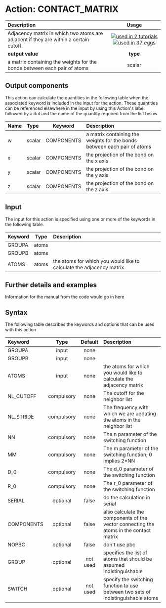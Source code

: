 # Action: CONTACT_MATRIX

| Description    | Usage |
|:--------|:--------:|
| Adjacency matrix in which two atoms are adjacent if they are within a certain cutoff. | [![used in 2 tutorials](https://img.shields.io/badge/tutorials-2-green.svg)](https://www.plumed-tutorials.org/browse.html?search=CONTACT_MATRIX)[![used in 37 eggs](https://img.shields.io/badge/nest-37-green.svg)](https://www.plumed-nest.org/browse.html?search=CONTACT_MATRIX)|
 | **output value** | **type** |
| a matrix containing the weights for the bonds between each pair of atoms | scalar |

## Output components

This action can calculate the quantities in the following table when the associated keyword is included in the input for the action. These quantities can be referenced elsewhere in the input by using this Action's label followed by a dot and the name of the quantity required from the list below.

| Name | Type | Keyword | Description |
|:-------|:-----|:----:|:-------|
| w | scalar | COMPONENTS | a matrix containing the weights for the bonds between each pair of atoms | 
| x | scalar | COMPONENTS | the projection of the bond on the x axis | 
| y | scalar | COMPONENTS | the projection of the bond on the y axis | 
| z | scalar | COMPONENTS | the projection of the bond on the z axis | 


## Input

The input for this action is specified using one or more of the keywords in the following table.

| Keyword |  Type | Description |
|:--------|:------:|:-----------|
| GROUPA | atoms |  |
| GROUPB | atoms |  |
| ATOMS | atoms | the atoms for which you would like to calculate the adjacency matrix |


## Further details and examples 
Information for the manual from the code would go in here 
## Syntax 
The following table describes the keywords and options that can be used with this action 

| Keyword | Type | Default | Description |
|:-------|:----:|:-------:|:-----------|
| GROUPA | input | none |  |
| GROUPB | input | none |  |
| ATOMS | input | none | the atoms for which you would like to calculate the adjacency matrix |
| NL_CUTOFF | compulsory | none |  The cutoff for the neighbor list |
| NL_STRIDE | compulsory | none |  The frequency with which we are updating the atoms in the neighbor list |
| NN | compulsory | none |  The n parameter of the switching function  |
| MM | compulsory | none |  The m parameter of the switching function; 0 implies 2*NN |
| D_0 | compulsory | none |  The d_0 parameter of the switching function |
| R_0 | compulsory | none | The r_0 parameter of the switching function |
| SERIAL | optional | false |  do the calculation in serial |
| COMPONENTS | optional | false |  also calculate the components of the vector connecting the atoms in the contact matrix |
| NOPBC | optional | false |  don't use pbc |
| GROUP | optional | not used | specifies the list of atoms that should be assumed indistinguishable |
| SWITCH | optional | not used | specify the switching function to use between two sets of indistinguishable atoms |
